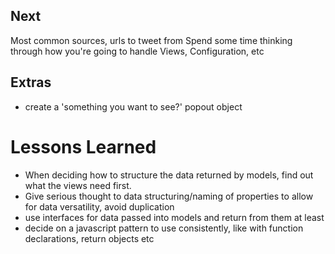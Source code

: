 ## Next

Most common sources, urls to tweet from
Spend some time thinking through how you're going to handle Views, Configuration, etc


## Extras

- create a 'something you want to see?' popout object

# Lessons Learned 

- When deciding how to structure the data returned by models, find out what the views need first. 
- Give serious thought to data structuring/naming of properties to allow for data versatility, avoid duplication
- use interfaces for data passed into models and return from them at least
- decide on a javascript pattern to use consistently, like with function declarations, return objects etc


